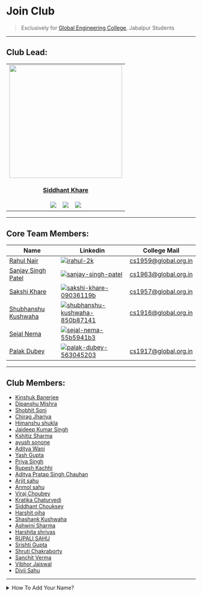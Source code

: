 # Join Club

> Exclusively for [Global Engineering College](https://www.globalengineeringcollege.com/), Jabalpur Students

----

## Club Lead:

   
<table>
<tr>
<td align="center"><a href="https://github.com/Siddhant-K-code"><img src="https://github.com/Siddhant-K-code.png" width=300px height=300px /></a></br> <h4 style="color:red;"><a href="https://github.com/Siddhant-K-code">Siddhant Khare</a></h4>
<a href="https://www.linkedin.com/in/siddhantkhare24//"><img src="https://img.shields.io/badge/linkedin-%230077B5.svg?style=for-the-badge&logo=linkedin&logoColor=white" ></a>
   &nbsp;&nbsp;
 <a href="https://twitter.com/Siddhant_K_code"><img src="https://img.shields.io/badge/Siddhant_K_code-%231DA1F2.svg?style=for-the-badge&logo=Twitter&logoColor=white" ></a>
   &nbsp;&nbsp;
   <a href="mailto:Siddhantkhare2694@gmail.com"><img src="https://img.shields.io/badge/Gmail-D14836?style=for-the-badge&logo=gmail&logoColor=white"></a>
</td>
</tr>
</table>
   
   
----

## Core Team Members:
   
| Name | Linkedin | College Mail |
--- | --- | ---
| [Rahul Nair](https://github.com/HatGuy68) |[![irahul-2k](https://img.shields.io/badge/linkedin-%230077B5.svg?style=for-the-badge&logo=linkedin&logoColor=white)](https://www.linkedin.com/in/irahul-2k/) | [cs1959@global.org.in](mailto:cs1959@global.org.in) |
| [Sanjay Singh Patel](https://github.com/sanjay-singh-patel) | [![sanjay-singh-patel](https://img.shields.io/badge/linkedin-%230077B5.svg?style=for-the-badge&logo=linkedin&logoColor=white)](https://www.linkedin.com/in/sanjay-singh-patel/) | [cs1963@global.org.in](mailto:cs1963@global.org.in) |
| [Sakshi Khare](https://github.com/SakshiKhare7)|[![sakshi-khare-09036119b](https://img.shields.io/badge/linkedin-%230077B5.svg?style=for-the-badge&logo=linkedin&logoColor=white)](https://www.linkedin.com/in/sakshi-khare-09036119b/)| [cs1957@global.org.in](mailto:cs1957@global.org.in) |
| [Shubhanshu Kushwaha](https://github.com/Shubhanshu-1507) | [![shubhanshu-kushwaha-850b87141](https://img.shields.io/badge/linkedin-%230077B5.svg?style=for-the-badge&logo=linkedin&logoColor=white)](https://www.linkedin.com/in/shubhanshu-kushwaha-850b87141/) | [cs1916@global.org.in](mailto:cs1916@global.org.in) |
| [Sejal Nema](https://github.com/sejalnema27) |[![sejal-nema-55b5941b3](https://img.shields.io/badge/linkedin-%230077B5.svg?style=for-the-badge&logo=linkedin&logoColor=white)](https://www.linkedin.com/in/sejal-nema-55b5941b3/)| <!-- [cs1957@global.org.in](mailto:cs1957@global.org.in) --> |
| [Palak Dubey](https://github.com/pal-web) |[![palak-dubey-563045203](https://img.shields.io/badge/linkedin-%230077B5.svg?style=for-the-badge&logo=linkedin&logoColor=white)](https://www.linkedin.com/in/palak-dubey-563045203/)| [cs1917@global.org.in](mailto:cs1917@global.org.in) |
 
----
   
## Club Members:

 - [Kinshuk Banerjee](https://github.com/kinshukbanerjee899)
 - [Dipanshu Mishra](https://github.com/dipanshumishra)
 - [Shobhit Soni](https://github.com/ShobhitSoni123)
 - [Chirag Jhariya](https://github.com/Cheeku363)
 - [Himanshu shukla](https://github.com/himanshushukla2604)  
 - [Jaideep Kumar Singh](https://github.com/jstar2708)
 - [Kshitiz Sharma](https://github.com/clunkiersalt817)
 - [ayush sonone](https://github.com/ayushsonone07)
 - [Aditya Wani](https://github.com/Aditya-0215)
 - [Yash Gupta](https://github.com/Yash-Gupta1209)
 - [Priya Singh](https://github.com/priyasinghjat)
 - [Rupesh Kachhi](https://github.com/rupesh-kachhi)
 - [Aditya Pratap Singh Chauhan](https://github.com/Aditya2086)
 - [Arjit sahu](https://github.com/01arjitsahu)
 - [Anmol sahu](https://github.com/anmolsahu901)
 - [Viraj Choubey](https://github.com/virajchoubey)
 - [Kratika Chaturvedi](https://github.com/Kratika02)
 - [Siddhant Chouksey](https://github.com/HeySiddhant)
 - [Harshit ojha](https://github.com/HeySkidee)
 - [Shashank Kushwaha](https://github.com/ShashankK02)
 - [Ashwini Sharma](https://github.com/Ashwini17)
 - [Harshita shrivas](https://github.com/Harshitabh)
 - [RUPALI SAHU](https://github.com/rupali399)
 - [Srishti Gupta](https://github.com/Srishti19111999)
 - [Shruti Chakraborty](https://github.com/chakraborty-shruti)
 - [Sanchit Verma](https://github.com/Sanchitverma78)
 - [Vibhor Jaiswal](https://github.com/VibhorJaiswal)
 - [Divij Sahu](https://github.com/divijsahu)
  
  
  
  
  
  
  
  
  
  
  
  
  
  
  
  
----
  
<details>
<summary>How To Add Your Name?</summary>

  #### Click On Edit Button:
  
   ![image](https://user-images.githubusercontent.com/55068936/132330078-26192feb-ae82-40b0-a454-5b7dd52e4df6.png)
  
  ----
  
  #### Add Your Name:
  
   ![image](https://user-images.githubusercontent.com/55068936/132330530-f275a6d2-2bec-4110-a55e-8e6adce3fac6.png)

    
  ----
  
   #### Commit Your Changes:
  
   ![image](https://user-images.githubusercontent.com/55068936/132330660-b511610e-fec6-469b-97d0-746a275d6af3.png)

 ----
  #### Create Pull Request
     click on `Contribute`
 
 ![image](https://user-images.githubusercontent.com/55068936/132480137-e8d9fdf9-aa69-499d-acc2-1fac3e9f18e0.png)

  ----
 
 Add Title And Description & `Create Pull Request`

</details>
